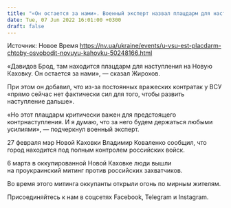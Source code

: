 ```yaml
---
title: "«Он остается за нами». Военный эксперт назвал плацдарм для наступления ВСУ на Новую Каховку"
date: Tue, 07 Jun 2022 16:01:00 +0300
draft: false
---
```

Источник: Новое Время https://nv.ua/ukraine/events/u-vsu-est-placdarm-chtoby-osvobodit-novuyu-kahovku-50248166.html


«Давидов Брод, там находится плацдарм для наступления на Новую Каховку. Он остается за нами», — сказал Жирохов.

При этом он добавил, что из-за постоянных вражеских контратак у ВСУ «прямо сейчас нет фактически сил для того, чтобы развить наступление дальше».

«Но этот плацдарм критически важен для предстоящего контрнаступления. И я думаю, что за него будем держаться любыми усилиями», — подчеркнул военный эксперт.

27 февраля мэр Новой Каховки Владимир Коваленко сообщил, что город находится под полным контролем российских войск.

6 марта в оккупированной Новой Каховке люди вышли на проукраинский митинг против российских захватчиков.

Во время этого митинга оккупанты открыли огонь по мирным жителям.

Присоединяйтесь к нам в соцсетях Facebook, Telegram и Instagram.
